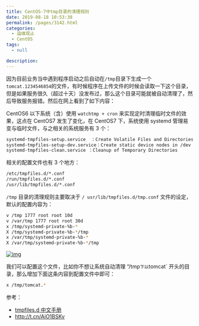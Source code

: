 ```yaml
---
title: CentOS-7中tmp目录的清理规则
date: 2019-08-18 10:53:38
permalink: /pages/3142.html
categories: 
  - 运维观止
  - CentOS
tags: 
  - null

description: 
---
```


因为目前业务当中遇到程序启动之后自动在`/tmp`目录下生成一个`tomcat.1234546854`的文件，有时候程序在上传文件的时候会读取一下这个目录，但是如果服务很久（超过十天）没发布过，那么这个目录可能就被自动清理了，然后导致服务报错。然后在网上看到了如下内容：



CentOS6 以下系统（含）使用 `watchtmp + cron` 来实现定时清理临时文件的效果，这点在 CentOS7 发生了变化，在 CentOS7 下，系统使用 systemd 管理易变与临时文件，与之相关的系统服务有 3 个：



```sh
systemd-tmpfiles-setup.service  ：Create Volatile Files and Directories
systemd-tmpfiles-setup-dev.service：Create static device nodes in /dev
systemd-tmpfiles-clean.service ：Cleanup of Temporary Directories
```



相关的配置文件也有 3 个地方：



```sh
/etc/tmpfiles.d/*.conf
/run/tmpfiles.d/*.conf
/usr/lib/tmpfiles.d/*.conf
```



`/tmp` 目录的清理规则主要取决于 `/ usr/lib/tmpfiles.d/tmp.conf` 文件的设定，默认的配置内容为：



```sh
v /tmp 1777 root root 10d           
v /var/tmp 1777 root root 30d       
x /tmp/systemd-private-%b-*
X /tmp/systemd-private-%b-*/tmp
x /var/tmp/systemd-private-%b-*
X /var/tmp/systemd-private-%b-*/tmp
```





[![img](https://ae01.alicdn.com/kf/H582d2ea8eb204d73aff56c04ed03b1f7p.png)](https://ae01.alicdn.com/kf/H582d2ea8eb204d73aff56c04ed03b1f7p.png)





我们可以配置这个文件，比如你不想让系统自动清理 “/tmp`下以`tomcat` 开头的目录，那么增加下面这条内容到配置文件中即可：



```sh
x /tmp/tomcat.*
```



参考：



- [tmpfiles.d 中文手册](http://www.jinbuguo.com/systemd/tmpfiles.d.html)
- http://t.cn/AiO1BSKv

